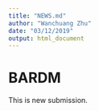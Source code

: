 ```yaml
---
title: "NEWS.md"
author: "Wanchuang Zhu"
date: "03/12/2019"
output: html_document
---
```


# BARDM

This is new submission. 


